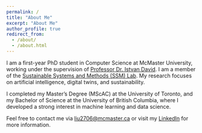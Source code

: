 ```yaml
---
permalink: /
title: "About Me"
excerpt: "About Me"
author_profile: true
redirect_from: 
  - /about/
  - /about.html
---
```


I am a first-year PhD student in Computer Science at McMaster University, working under the supervision of [Professor Dr. Istvan David](https://istvandavid.com/). I am a member of the [Sustainable Systems and Methods (SSM) Lab](https://istvandavid.com/lab/#:~:text=ustainable%20Systems%20and%20Methods%20%28SSM%29%20Lab). My research focuses on artificial intelligence, digital twins, and sustainability.

I completed my Master’s Degree (MScAC) at the University of Toronto, and my Bachelor of Science at the University of British Columbia, where I developed a strong interest in machine learning and data science.

Feel free to contact me via [liu2706@mcmaster.ca](mailto:liu2706@mcmaster.ca) or visit my [LinkedIn](https://www.linkedin.com/in/xiaoran-liu-a08476192/) for more information.
